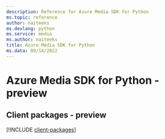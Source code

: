 ```yaml
---
description: Reference for Azure Media SDK for Python
ms.topic: reference
author: naiteeks
ms.devlang: python
ms.service: media
ms.author: naiteeks
title: Azure Media SDK for Python
ms.data: 09/14/2022
---
```

# Azure Media SDK for Python - preview

## Client packages - preview
[!INCLUDE [client-packages](media-client-index.md)]